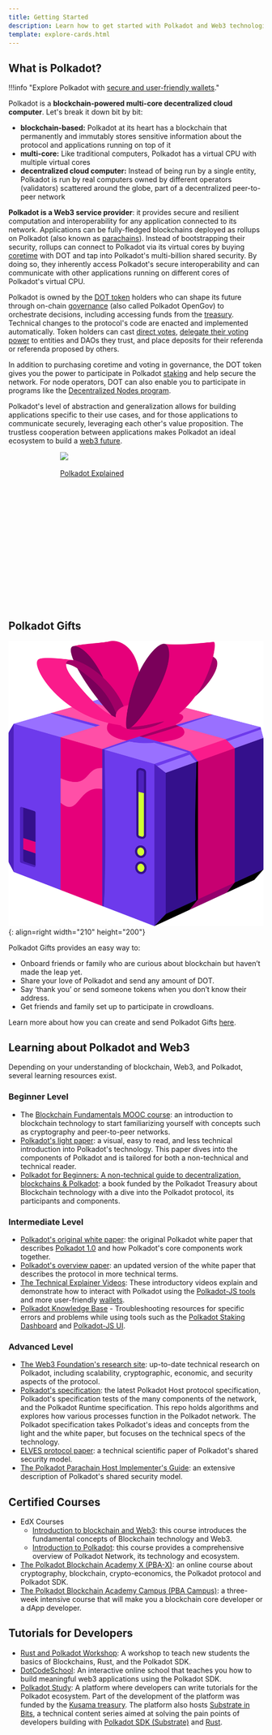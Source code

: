 ```yaml
---
title: Getting Started
description: Learn how to get started with Polkadot and Web3 technologies.
template: explore-cards.html
---
```


## What is Polkadot?

!!!info "Explore Polkadot with [secure and user-friendly wallets](https://www.polkadot.network/ecosystem/wallets/)."

Polkadot is a **blockchain-powered multi-core decentralized cloud computer**. Let's break it down bit by bit:

- **blockchain-based:** Polkadot at its heart has a blockchain that permanently and immutably stores sensitive information about the protocol and applications running on top of it
- **multi-core:** Like traditional computers, Polkadot has a virtual CPU with multiple virtual cores
- **decentralized cloud computer:** Instead of being run by a single entity, Polkadot is run by real computers owned by different operators (validators) scattered around the globe, part of a decentralized peer-to-peer network

**Polkadot is a Web3 service provider**: it provides secure and resilient computation and interoperability for any application connected to its network. Applications can be fully-fledged blockchains deployed as rollups on Polkadot (also known as [parachains](../learn/learn-parachains.md)). Instead of bootstrapping their security, rollups can connect to Polkadot via its virtual cores by buying [coretime](../learn/learn-agile-coretime.md) with DOT and tap into Polkadot's multi-billion shared security. By doing so, they inherently access Polkadot's secure interoperability and can communicate with other applications running on different cores of Polkadot's virtual CPU.

Polkadot is owned by the [DOT token](../learn/learn-DOT.md) holders who can shape its future through on-chain [governance](../learn/learn-polkadot-opengov.md) (also called Polkadot
OpenGov) to orchestrate decisions, including accessing funds from the
[treasury](../learn/learn-polkadot-opengov-treasury.md). Technical changes to the protocol's code are enacted and implemented automatically. Token holders can cast [direct votes](../learn/learn-polkadot-opengov.md#voting-on-a-referendum), [delegate their voting power](../learn/learn-polkadot-opengov.md#multirole-delegation) to entities and DAOs they trust, and place deposits for their referenda or referenda proposed by others.

In addition to purchasing coretime and voting in governance, the DOT token gives you the power to participate in Polkadot [staking](../learn/learn-staking.md) and help secure the network. For node operators, DOT can also enable you to participate in programs like the [Decentralized Nodes program](https://nodes.web3.foundation/).

Polkadot's level of abstraction and generalization allows for building applications 
specific to their use cases, and for those applications to communicate securely, leveraging each
other's value proposition. The trustless cooperation between applications makes Polkadot an
ideal ecosystem to build a [web3 future](web3-and-polkadot.md).

<div class="row" style="display: flex; gap: 20px; justify-content: center;">
  <a 
    href="https://www.youtube.com/watch?v=_-k0xkooSlA" 
    class="card-container" 
    data-aos="fade-up" 
    data-aos-delay="100" 
    style="width: 300px; height: 300px;"
  >
    <img src="https://img.youtube.com/vi/_-k0xkooSlA/0.jpg" class="card-image"/>
    <p class="card-title">Polkadot Explained</p>
  </a>
</div>

## Polkadot Gifts

![Gift](../assets/explore/Gift.png){: align=right width="210" height="200"}

Polkadot Gifts provides an easy way to:

- Onboard friends or family who are curious about blockchain but haven’t made the leap yet.
- Share your love of Polkadot and send any amount of DOT.
- Say ‘thank you’ or send someone tokens when you don’t know their address.
- Get friends and family set up to participate in crowdloans.

Learn more about how you can create and send Polkadot Gifts
[here](https://polkadot.network/blog/introducing-polkadot-kusama-gifts/).

## Learning about Polkadot and Web3

Depending on your understanding of blockchain, Web3, and Polkadot, several learning resources exist.

### Beginner Level

- The [Blockchain Fundamentals MOOC course](https://youtube.com/playlist?list=PLxVihxZC42nF_MCN9PTvZMIifRjx9cZ2J&feature=shared): an introduction to blockchain technology to start familiarizing yourself with concepts such as cryptography and peer-to-peer networks.
- [Polkadot's light paper](https://polkadot.com/papers/Polkadot-lightpaper.pdf): a visual, easy to
  read, and less technical introduction into Polkadot's technology. This paper dives into the
  components of Polkadot and is tailored for both a non-technical and technical reader.
- [Polkadot for Beginners: A non-technical guide to decentralization, blockchains & Polkadot](https://linktr.ee/polkadotbook): a book funded by the Polkadot Treasury about Blockchain technology with a dive into the Polkadot protocol, its participants and components.

### Intermediate Level

- [Polkadot's original white paper](https://polkadot.com/papers/Polkadot-whitepaper.pdf): the original Polkadot white
  paper that describes [Polkadot 1.0](./polkadot-v1.md) and how Polkadot's core components work together.
- [Polkadot's overview paper](https://arxiv.org/abs/2005.13456): an updated version of the white
  paper that describes the protocol in more technical terms.
- [The Technical Explainer Videos](https://www.youtube.com/playlist?list=PLOyWqupZ-WGuAuS00rK-pebTMAOxW41W8):
  These introductory videos explain and demonstrate how to interact with Polkadot using the [Polkadot-JS tools](./polkadotjs.md) and more user-friendly [wallets](https://polkadot.com/get-started/wallets/).
- [Polkadot Knowledge Base](https://support.polkadot.network/) - Troubleshooting resources for
  specific errors and problems while using tools such as the [Polkadot Staking Dashboard](./dashboards/staking-dashboard.md) and [Polkadot-JS UI](./polkadotjs-ui.md).

### Advanced Level

- [The Web3 Foundation's research site](https://research.web3.foundation/): up-to-date technical research on Polkadot, including scalability, cryptographic,
  economic, and security aspects of the protocol.
- [Polkadot's specification](https://spec.polkadot.network/id-polkadot-protocol): the latest Polkadot Host protocol specification, Polkadot's specification tests of the many components of the network, and the Polkadot Runtime specification. This repo holds algorithms and
  explores how various processes function in the Polkadot network. The Polkadot specification takes
  Polkadot's ideas and concepts from the light and the white paper, but focuses on the technical
  specs of the technology.
- [ELVES protocol paper](https://eprint.iacr.org/2024/961.pdf): a technical scientific paper of Polkadot's shared security model.
- [The Polkadot Parachain Host Implementer's Guide](https://paritytech.github.io/polkadot-sdk/book/index.html): an extensive description of Polkadot's shared security model.

## Certified Courses

- EdX Courses
    - [Introduction to blockchain and Web3](https://www.edx.org/learn/blockchain/web3-foundation-introduction-to-blockchain-and-web3): this course introduces the fundamental concepts of Blockchain technology and Web3.
    - [Introduction to Polkadot](https://www.edx.org/learn/computer-programming/web3-foundation-introduction-to-polkadot): this course provides a comprehensive overview of Polkadot Network, its technology and ecosystem.
- [The Polkadot Blockchain Academy X (PBA-X)](https://pbax.polkadot.academy/): an online course about cryptography, blockchain, crypto-economics, the Polkadot protocol and Polkadot SDK.
- [The Polkadot Blockchain Academy Campus (PBA Campus)](https://polkadot.academy/pba-campus/): a three-week intensive course that will make you a blockchain core developer or a dApp developer.

## Tutorials for Developers

- [Rust and Polkadot Workshop](https://www.shawntabrizi.com/rust-and-polkadot-workshop/#/): A workshop to teach new students the basics of Blockchains, Rust, and the Polkadot SDK.
- [DotCodeSchool](https://dotcodeschool.com): An interactive online school that teaches you how to build meaningful web3 applications using the Polkadot SDK.
- [Polkadot Study](https://polkadot.study/): A platform where developers can write tutorials for
  the Polkadot ecosystem. Part of the development of the platform was funded by the
  [Kusama treasury](https://kusama.subsquare.io/referenda/102). The platform also hosts
  [Substrate in Bits](https://polkadot.study/tutorials/substrate-in-bits/), a technical content
  series aimed at solving the pain points of developers building with
  [Polkadot SDK (Substrate)](https://docs.polkadot.com/develop/parachains/intro-polkadot-sdk/#substrate) and [Rust](https://www.rust-lang.org/).